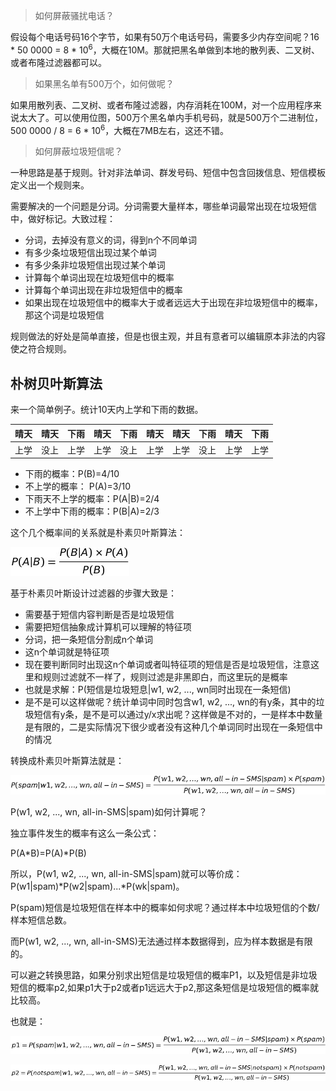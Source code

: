 > 如何屏蔽骚扰电话？

假设每个电话号码16个字节，如果有50万个电话号码，需要多少内存空间呢？16 * 50 0000 = 8 * 10<sup>6</sup>，大概在10M。那就把黑名单做到本地的散列表、二叉树、或者布隆过滤器都可以。

> 如果黑名单有500万个，如何做呢？

如果用散列表、二叉树、或者布隆过滤器，内存消耗在100M，对一个应用程序来说太大了。可以使用位图，500万个黑名单内手机号码，就是500万个二进制位， 500 0000 / 8 = 6 * 10<sup>6</sup>，大概在7MB左右，这还不错。

> 如何屏蔽垃圾短信呢？

一种思路是基于规则。针对非法单词、群发号码、短信中包含回拨信息、短信模板定义出一个规则来。

需要解决的一个问题是分词。分词需要大量样本，哪些单词最常出现在垃圾短信中，做好标记。大致过程：

- 分词，去掉没有意义的词，得到n个不同单词
- 有多少条垃圾短信出现过某个单词
- 有多少条非垃圾短信出现过某个单词
- 计算每个单词出现在垃圾短信中的概率
- 计算每个单词出现在非垃圾短信中的概率
- 如果出现在垃圾短信中的概率大于或者远远大于出现在非垃圾短信中的概率，那这个词是垃圾短信

规则做法的好处是简单直接，但是也很主观，并且有意者可以编辑原本非法的内容使之符合规则。

## 朴树贝叶斯算法

来一个简单例子。统计10天内上学和下雨的数据。

|晴天| 晴天 | 下雨 | 晴天 | 下雨 | 晴天  | 晴天 | 下雨 | 晴天 | 下雨 |
|---|---|---|---|---| --- |---|---|---|---|
| 上学 | 没上 |上学  |上学  | 没上 | 上学  |  上学| 没上 |  上学| 上学 |

- 下雨的概率：P(B)=4/10
- 不上学的概率： P(A)=3/10
- 下雨天不上学的概率：P(A|B)=2/4
- 不上学中下雨的概率：P(B|A)=2/3

这个几个概率间的关系就是朴素贝叶斯算法：

![](imgs/bys.png)

基于朴素贝叶斯设计过滤器的步骤大致是：

- 需要基于短信内容判断是否是垃圾短信
- 需要把短信抽象成计算机可以理解的特征项
- 分词，把一条短信分割成n个单词
- 这n个单词就是特征项
- 现在要判断同时出现这n个单词或者叫特征项的短信是否是垃圾短信，注意这里和规则过滤就不一样了，规则过滤是非黑即白，而这里玩的是概率
- 也就是求解：P(短信是垃圾短息|w1, w2, ..., wn同时出现在一条短信)
- 是不是可以这样做呢？统计单词中同时包含w1, w2, ..., wn的有y条，其中的垃圾短信有y条，是不是可以通过y/x求出呢？这样做是不对的，一是样本中数量是有限的，二是实际情况下很少或者没有这种几个单词同时出现在一条短信中的情况

转换成朴素贝叶斯算法就是：

![](imgs/bys_lj.png)

P(w1, w2, ..., wn, all-in-SMS|spam)如何计算呢？

独立事件发生的概率有这么一条公式：

P(A*B)=P(A)*P(B)

所以，P(w1, w2, ..., wn, all-in-SMS|spam)就可以等价成：P(w1|spam)*P(w2|spam)...*P(wk|spam)。

P(spam)短信是垃圾短信在样本中的概率如何求呢？通过样本中垃圾短信的个数/样本短信总数。

而P(w1, w2, ..., wn, all-in-SMS)无法通过样本数据得到，应为样本数据是有限的。

可以避之转换思路，如果分别求出短信是垃圾短信的概率P1，以及短信是非垃圾短信的概率p2,如果p1大于p2或者p1远远大于p2,那这条短信是垃圾短信的概率就比较高。

也就是：

![](imgs/bys_lj_p1.png)

![](imgs/bys_lj_p2.png)


